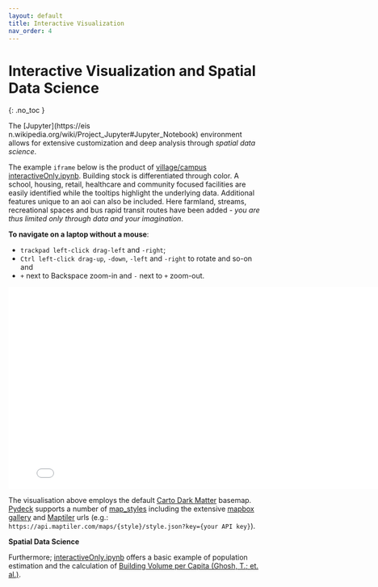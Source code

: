 ```yaml
---
layout: default
title: Interactive Visualization
nav_order: 4
---
```


# Interactive Visualization and Spatial Data Science
{: .no_toc }


The [Jupyter](https://eis n.wikipedia.org/wiki/Project_Jupyter#Jupyter_Notebook) environment allows for extensive customization and deep analysis through *spatial data science*.

The example `iframe` below is the product of [village/campus interactiveOnly.ipynb](https://github.com/AdrianKriger/osm_LoD1_3DCityModel/blob/main/village_campus/interactiveOnly.ipynb). Building stock is differentiated through color. A school, housing, retail, healthcare and community focused facilities are easily identified while the tooltips highlight the underlying data. Additional features unique to an aoi can also be included. Here farmland, streams, recreational spaces and bus rapid transit routes have been added *- you are thus limited only through data and your imagination*. <!-- {: .fs-6 .fw-300 } -->

**To navigate on a laptop without a mouse**:

- `trackpad left-click drag-left` and `-right`;
- `Ctrl left-click drag-up`, `-down`, `-left` and `-right` to rotate and so-on and
- `+` next to Backspace zoom-in and `-` next to `+` zoom-out.


<iframe src="{{site.baseurl | prepend: site.url}}/img/interactiveOnly.html" style="width: 800px; height: 400px; border: 0px"></iframe>

The visualisation above employs the default [Carto Dark Matter](https://github.com/CartoDB/basemap-styles) basemap. [Pydeck](https://deckgl.readthedocs.io/en/latest/index.html) supports a number of [map_styles](https://deckgl.readthedocs.io/en/latest/deck.html) including the extensive [mapbox gallery](https://www.mapbox.com/gallery/) and [Maptiler](https://www.maptiler.com/) urls (e.g.: `https://api.maptiler.com/maps/{style}/style.json?key={your API key}`).

**Spatial Data Science**

Furthermore; [interactiveOnly.ipynb](https://github.com/AdrianKriger/osm_LoD1_3DCityModel/blob/main/village_campus/interactiveOnly.ipynb) offers a basic example of population estimation and the calculation of [Building Volume per Capita (Ghosh, T.; et. al.)](https://www.frontiersin.org/articles/10.3389/frsc.2020.00037/full).
